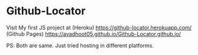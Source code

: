 # Github-Locator

Visit My first JS project at (Heroku) https://github-locator.herokuapp.com/  <br />
                             (Github Pages) https://avadhoot05.github.io/Github-Locator.github.io/  <br />
                             
 PS: Both are same. Just tried hosting in different platforms.
